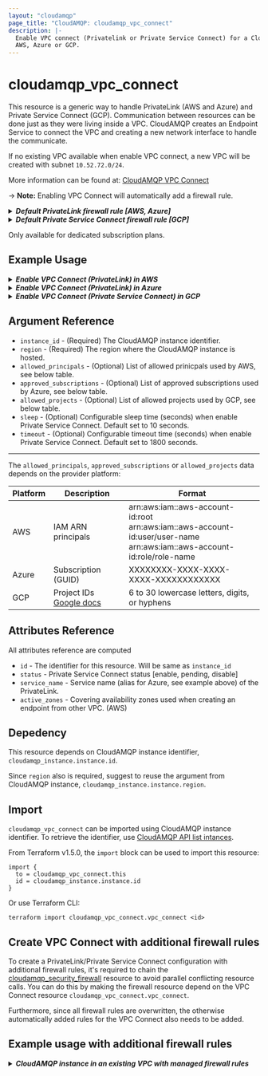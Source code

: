 ```yaml
---
layout: "cloudamqp"
page_title: "CloudAMQP: cloudamqp_vpc_connect"
description: |-
  Enable VPC connect (Privatelink or Private Service Connect) for a CloudAMQP instance hosted in
  AWS, Azure or GCP.
---
```


# cloudamqp_vpc_connect

This resource is a generic way to handle PrivateLink (AWS and Azure) and Private Service Connect
(GCP). Communication between resources can be done just as they were living inside a VPC. CloudAMQP
creates an Endpoint Service to connect the VPC and creating a new network interface to handle the
communicate.

If no existing VPC available when enable VPC connect, a new VPC will be created with subnet
`10.52.72.0/24`.

More information can be found at: [CloudAMQP VPC Connect]

-> **Note:** Enabling VPC Connect will automatically add a firewall rule.

<details>
 <summary>
    <b>
      <i>Default PrivateLink firewall rule [AWS, Azure]</i>
    </b>
  </summary>

For LavinMQ:

```hcl
rules {
  Description = "PrivateLink setup"
  ip          = "<VPC Subnet>"
  ports       = [5552, 5551, 61613, 61614]
  services    = ["AMQP", "AMQPS", "HTTPS", "MQTT", "MQTTS"]
}
```

For RabbitMQ:

```hcl
rules {
  Description = "PrivateLink setup"
  ip          = "<VPC Subnet>"
  ports       = []
  services    = ["AMQP", "AMQPS", "HTTPS", "STREAM", "STREAM_SSL", "STOMP", "STOMPS", "MQTT", "MQTTS"]
}
```

</details>

<details>
 <summary>
    <b>
      <i>Default Private Service Connect firewall rule [GCP]</i>
    </b>
  </summary>

For LavinMQ:

```hcl
rules {
  Description = "Private Service Connect"
  ip          = "10.0.0.0/24"
  ports       = [5552, 5551, 61613, 61614]
  services    = ["AMQP", "AMQPS", "HTTPS", "MQTT", "MQTTS"]
}
```

For RabbitMQ:

```hcl
rules {
  Description = "Private Service Connect"
  ip          = "10.0.0.0/24"
  ports       = []
  services    = ["AMQP", "AMQPS", "HTTPS", "STREAM", "STREAM_SSL", "STOMP", "STOMPS", "MQTT", "MQTTS"]
}
```

</details>

Only available for dedicated subscription plans.

## Example Usage

<details>
  <summary>
    <b>
      <i>Enable VPC Connect (PrivateLink) in AWS</i>
    </b>
  </summary>

```hcl
resource "cloudamqp_vpc" "vpc" {
  name    = "Standalone VPC"
  region  = "amazon-web-services::us-west-1"
  subnet  = "10.56.72.0/24"
  tags    = []
}

resource "cloudamqp_instance" "instance" {
  name                = "Instance 01"
  plan                = "penguin-1"
  region              = "amazon-web-services::us-west-1"
  tags                = []
  vpc_id              = cloudamqp_vpc.vpc.id
  keep_associated_vpc = true
}

resource "cloudamqp_vpc_connect" "vpc_connect" {
  instance_id = cloudamqp_instance.instance.id
  region      = cloudamqp_instance.instance.region
  allowed_principals = [
    "arn:aws:iam::aws-account-id:user/user-name"
  ]
}
```

</details>

<details>
  <summary>
    <b>
      <i>Enable VPC Connect (PrivateLink) in Azure</i>
    </b>
  </summary>

```hcl
resource "cloudamqp_vpc" "vpc" {
  name    = "Standalone VPC"
  region  = "azure-arm::westus"
  subnet  = "10.56.72.0/24"
  tags    = []
}

resource "cloudamqp_instance" "instance" {
  name                = "Instance 01"
  plan                = "penguin-1"
  region              = "azure-arm::westus"
  tags                = []
  vpc_id              = cloudamqp_vpc.vpc.id
  keep_associated_vpc = true
}

resource "cloudamqp_vpc_connect" "vpc_connect" {
  instance_id = cloudamqp_instance.instance.id
  region      = cloudamqp_instance.instance.region
  approved_subscriptions = [
    "XXXXXXXX-XXXX-XXXX-XXXX-XXXXXXXXXXXX"
  ]
}
```

The attribute `service_name` found in resource `cloudamqp_vpc_connect` corresponds to the alias in
the resource `azurerm_private_endpoint` of the Azure provider. This can be used when creating the
private endpoint.

```hcl
resource "azurerm_private_endpoint" "example" {
  name                = "example-endpoint"
  location            = data.azurerm_resource_group.example.location
  resource_group_name = data.azurerm_resource_group.example.name
  subnet_id           = data.azurerm_subnet.subnet.id

  private_service_connection {
    name                              = "example-privateserviceconnection"
    private_connection_resource_alias = cloudamqp_vpc_connect.vpc_connect.service_name
    is_manual_connection              = true
    request_message                   = "PL"
  }
}
```

More information about the resource and argument can be found here:
[private_connection_resource_alias]. Or check their example "Using a Private Link Service Alias with
existing resources".

</details>

<details>
  <summary>
    <b>
      <i>Enable VPC Connect (Private Service Connect) in GCP</i>
    </b>
  </summary>

```hcl
resource "cloudamqp_vpc" "vpc" {
  name    = "Standalone VPC"
  region  = "google-compute-engine::us-west1"
  subnet  = "10.56.72.0/24"
  tags    = []
}

resource "cloudamqp_instance" "instance" {
  name                = "Instance 01"
  plan                = "penguin-1"
  region              = "google-compute-engine::us-west1"
  tags                = []
  vpc_id              = cloudamqp_vpc.vpc.id
  keep_associated_vpc = true
}

resource "cloudamqp_vpc_connect" "vpc_connect" {
  instance_id = cloudamqp_instance.instance.id
  region      = cloudamqp_instance.instance.region
  allowed_projects = [
    "some-project-123456"
  ]
}
```

</details>

## Argument Reference

* `instance_id`             - (Required) The CloudAMQP instance identifier.
* `region`                  - (Required) The region where the CloudAMQP instance is hosted.
* `allowed_principals`      - (Optional) List of allowed prinicpals used by AWS, see below table.
* `approved_subscriptions`  - (Optional) List of approved subscriptions used by Azure, see below
                              table.
* `allowed_projects`        - (Optional) List of allowed projects used by GCP, see below table.
* `sleep`                   - (Optional) Configurable sleep time (seconds) when enable Private
                              Service Connect. Default set to 10 seconds.
* `timeout`                 - (Optional) Configurable timeout time (seconds) when enable Private
                              Service Connect. Default set to 1800 seconds.

___

The `allowed_principals`, `approved_subscriptions` or `allowed_projects` data depends on the
provider platform:

| Platform | Description | Format |
|---|---|---|
| AWS | IAM ARN principals | arn:aws:iam::aws-account-id:root<br>arn:aws:iam::aws-account-id:user/user-name<br> arn:aws:iam::aws-account-id:role/role-name |
| Azure | Subscription (GUID) | XXXXXXXX-XXXX-XXXX-XXXX-XXXXXXXXXXXX |
| GCP | Project IDs [Google docs] | 6 to 30 lowercase letters, digits, or hyphens |

## Attributes Reference

All attributes reference are computed

* `id`            - The identifier for this resource. Will be same as `instance_id`
* `status`        - Private Service Connect status [enable, pending, disable]
* `service_name`  - Service name (alias for Azure, see example above) of the PrivateLink.
* `active_zones`  - Covering availability zones used when creating an endpoint from other VPC. (AWS)

## Depedency

This resource depends on CloudAMQP instance identifier, `cloudamqp_instance.instance.id`.

Since `region` also is required, suggest to reuse the argument from CloudAMQP instance,
`cloudamqp_instance.instance.region`.

## Import

`cloudamqp_vpc_connect` can be imported using CloudAMQP instance identifier. To
retrieve the identifier, use [CloudAMQP API list intances].

From Terraform v1.5.0, the `import` block can be used to import this resource:

```hcl
import {
  to = cloudamqp_vpc_connect.this
  id = cloudamqp_instance.instance.id
}
```

Or use Terraform CLI:

`terraform import cloudamqp_vpc_connect.vpc_connect <id>`

## Create VPC Connect with additional firewall rules

To create a PrivateLink/Private Service Connect configuration with additional firewall rules, it's
required to chain the [cloudamqp_security_firewall] resource to avoid parallel conflicting resource
calls. You can do this by making the firewall resource depend on the VPC Connect resource
`cloudamqp_vpc_connect.vpc_connect`.

Furthermore, since all firewall rules are overwritten, the otherwise automatically added rules for
the VPC Connect also needs to be added.

## Example usage with additional firewall rules

<details>
  <summary>
    <b>
      <i>CloudAMQP instance in an existing VPC with managed firewall rules</i>
    </b>
  </summary>

```hcl
resource "cloudamqp_vpc" "vpc" {
  name    = "Standalone VPC"
  region  = "amazon-web-services::us-west-1"
  subnet  = "10.56.72.0/24"
  tags    = []
}

resource "cloudamqp_instance" "instance" {
  name                = "Instance 01"
  plan                = "penguin-1"
  region              = "amazon-web-services::us-west-1"
  tags                = []
  vpc_id              = cloudamqp_vpc.vpc.id
  keep_associated_vpc = true
}

resource "cloudamqp_vpc_connect" "vpc_connect" {
  instance_id = cloudamqp_instance.instance.id
  allowed_principals = [
    "arn:aws:iam::aws-account-id:user/user-name"
  ]
}

resource "cloudamqp_security_firewall" "firewall_settings" {
  instance_id = cloudamqp_instance.instance.id

  rules {
    description = "Custom PrivateLink setup"
    ip          = cloudamqp_vpc.vpc.subnet
    ports       = []
    services    = ["AMQP", "AMQPS", "HTTPS"]
  }

  rules {
    description = "MGMT interface"
    ip          = "0.0.0.0/0"
    ports       = []
    services    = ["HTTPS"]
  }

  depends_on = [
    cloudamqp_vpc_connect.vpc_connect
   ]
}
```

</details>

[CloudAMQP API list intances]: https://docs.cloudamqp.com/#list-instances
[CloudAMQP VPC Connect]: https://www.cloudamqp.com/docs/cloudamqp-vpc-connect.html
[cloudamqp_security_firewall]: https://registry.terraform.io/providers/cloudamqp/cloudamqp/latest/docs/resources/security_firewall
[Google docs]: https://cloud.google.com/resource-manager/reference/rest/v1/projects
[private_connection_resource_alias]: ./private_endpoint#private_connection_resource_alias-1
